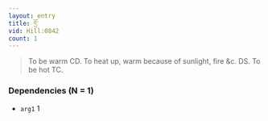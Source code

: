 ```yaml
---
layout: entry
title: དྲོ་
vid: Hill:0842
count: 1
---
```

> To be warm CD\. To heat up, warm because of sunlight, fire &c\. DS\. To be hot TC\.


### Dependencies (N = 1)
* `arg1` 1
